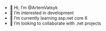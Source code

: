- 👋 Hi, I’m @ArtemVatsyk
- 👀 I’m interested in development
- 🌱 I’m currently learning asp.net core 6
- 💞️ I’m looking to collaborate with .net projects

<!---
ArtemVatsyk/ArtemVatsyk is a ✨ special ✨ repository because its `README.md` (this file) appears on your GitHub profile.
You can click the Preview link to take a look at your changes.
--->
